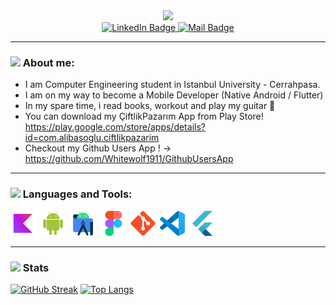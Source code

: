 <div id="header" align="center">
  <a href="https://www.youtube.com/watch?v=oHg5SJYRHA0"><img src="https://media.giphy.com/media/Y4bzv6DYbYzy8jDnoW/giphy.gif" width="200"/></a>
  <div>
    <a href="https://www.linkedin.com/in/ali-ihsan-başoğlu-562745211/">
      <img src="https://img.shields.io/badge/LinkedIn-blue?style=for-the-badge&logo=linkedin&logoColor=white" alt="LinkedIn Badge"/>
    </a>
    <a href="mailto:alibasoglu1911@gmail.com">
      <img src="https://img.shields.io/badge/Mail-purple?style=for-the-badge&logo=gmail&logoColor=white" alt="Mail Badge"/>
    </a>    
  </div>
</div>

--- 

### <img src="https://media.giphy.com/media/5P5b96VnFaNiQ7ABOT/giphy.gif" width="30"> About me:

- I am Computer Engineering student in Istanbul University - Cerrahpasa.
- I am on my way to become a Mobile Developer (Native Android / Flutter)
- In my spare time, i read books, workout and play my guitar 🤟
- You can download my ÇiftlikPazarım App from Play Store! https://play.google.com/store/apps/details?id=com.alibasoglu.ciftlikpazarim
- Checkout my Github Users App ! ->  https://github.com/Whitewolf1911/GithubUsersApp

___

### <img src="https://media.giphy.com/media/uhQuegHFqkVYuFMXMQ/giphy.gif" width="30"> Languages and Tools:

<div>
  <a href="https://kotlinlang.org/"><img src="https://github.com/devicons/devicon/blob/master/icons/kotlin/kotlin-original.svg" title="Kotlin" alt="Kotlin" width="40" height="40"/></a>&nbsp;
  <a href="https://developer.android.com/"><img src="https://github.com/devicons/devicon/blob/master/icons/android/android-plain.svg" title="Android" alt="Android" width="40" height="40"/></a>&nbsp;
  <a href="https://developer.android.com/studio"><img src="https://github.com/devicons/devicon/blob/master/icons/androidstudio/androidstudio-original.svg" title="Android Studio" alt="Android Studio" width="40" height="40"/></a>&nbsp;
  <a href="https://www.figma.com/"><img src="https://github.com/devicons/devicon/blob/master/icons/figma/figma-original.svg" title="Figma" alt="Figma" width="40" height="40"/></a>&nbsp;
  <a href="https://git-scm.com/"><img src="https://github.com/devicons/devicon/blob/master/icons/git/git-plain.svg" title="Git" alt="Git" width="40" height="40"/></a>&nbsp;
  <a href="https://code.visualstudio.com/"><img src="https://github.com/devicons/devicon/blob/master/icons/vscode/vscode-original.svg" title="VsCode" alt="VsCode" width="40" height="40"/></a>&nbsp;
  <a href="https://flutter.dev/"><img src="https://github.com/devicons/devicon/blob/master/icons/flutter/flutter-original.svg" title="Flutter" alt="VsCode" width="40" height="40"/></a>&nbsp;
</div>

___

### <img src="https://media.giphy.com/media/IcnxGGAj0ubyB2r5M6/giphy.gif" width="30"> Stats

 
[![GitHub Streak](http://github-readme-streak-stats.herokuapp.com?user=Whitewolf1911&theme=dark&hide_border=true&date_format=j%20M%5B%20Y%5D&background=000000&ring=FFFFFF&fire=FF0000&currStreakNum=FF0000&currStreakLabel=FF0000&sideNums=FF0000&sideLabels=FFFFFF&stroke=C1C1C12D)](https://git.io/streak-stats)
[![Top Langs](https://github-readme-stats.vercel.app/api/top-langs/?username=Whitewolf1911&hide=ejs,html&exclude_repo=Stok_Uretim_Takip_Otomasyon&bg_color=000000&title_color=FF0000&text_color=FFFFFF&icon_color=FFFFFF&border_color=000000)](https://github.com/anuraghazra/github-readme-stats)
